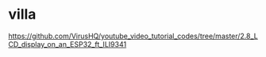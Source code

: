 # villa
https://github.com/VirusHQ/youtube_video_tutorial_codes/tree/master/2.8_LCD_display_on_an_ESP32_ft_ILI9341
